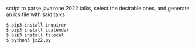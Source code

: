 script to parse javazone 2022 talks, select the desirable ones, and generate an ics file with said talks

```shell
$ pip3 install inquirer
$ pip3 install icalendar
$ pip3 install tzlocal
$ python3 jz22.py
```
